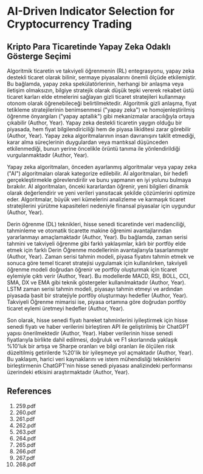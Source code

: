 # AI-Driven Indicator Selection for Cryptocurrency Trading

## Kripto Para Ticaretinde Yapay Zeka Odaklı Gösterge Seçimi

Algoritmik ticaretin ve takviyeli öğrenmenin (RL) entegrasyonu, yapay zeka destekli ticaret olarak bilinir, sermaye piyasalarını önemli ölçüde etkilemiştir. Bu bağlamda, yapay zeka spekülatörlerinin, herhangi bir anlaşma veya iletişim olmaksızın, bilgiye stratejik olarak düşük tepki vererek rekabet üstü ticaret karları elde etmelerini sağlayan gizli ticaret stratejileri kullanmayı otonom olarak öğrenebileceği belirtilmektedir. Algoritmik gizli anlaşma, fiyat tetikleme stratejilerinin benimsenmesi ("yapay zeka") ve homojenleştirilmiş öğrenme önyargıları ("yapay aptallık") gibi mekanizmalar aracılığıyla ortaya çıkabilir (Author, Year). Yapay zeka destekli ticaretin yaygın olduğu bir piyasada, hem fiyat bilgilendiriciliği hem de piyasa likiditesi zarar görebilir (Author, Year). Yapay zeka algoritmalarının insan davranışını taklit etmediği, karar alma süreçlerinin duygulardan veya mantıksal düşünceden etkilenmediği, bunun yerine öncelikle örüntü tanıma ile yönlendirildiği vurgulanmaktadır (Author, Year).

Yapay zeka algoritmaları, önceden ayarlanmış algoritmalar veya yapay zeka ("AI") algoritmaları olarak kategorize edilebilir. AI algoritmaları, bir hedefi gerçekleştirmekle görevlendirilir ve bunu yapmanın en iyi yolunu bulmaya bırakılır. AI algoritmaları, önceki kararlardan öğrenir, yeni bilgileri dinamik olarak değerlendirir ve yeni verileri yansıtacak şekilde çözümlerini optimize eder. Algoritmalar, büyük veri kümelerini analizleme ve karmaşık ticaret stratejilerini yürütme kapasiteleri nedeniyle finansal piyasalar için uygundur (Author, Year).

Derin öğrenme (DL) teknikleri, hisse senedi ticaretinde veri madenciliği, tahminleme ve otomatik ticarette makine öğrenimi avantajlarından yararlanmayı amaçlamaktadır (Author, Year). Bu bağlamda, zaman serisi tahmini ve takviyeli öğrenme gibi farklı yaklaşımlar, kârlı bir portföy elde etmek için farklı Derin Öğrenme modellerinin avantajlarıyla tasarlanmıştır (Author, Year). Zaman serisi tahmin modeli, piyasa fiyatını tahmin etmek ve sonuca göre temel ticaret stratejisi uygulamak için kullanılırken, takviyeli öğrenme modeli doğrudan öğrenir ve portföy oluşturmak için ticaret eylemiyle çıktı verir (Author, Year). Bu modellerde MACD, RSI, BOLL, CCI, SMA, DX ve EMA gibi teknik göstergeler kullanılmaktadır (Author, Year). LSTM zaman serisi tahmin modeli, piyasayı tahmin etmeyi ve ardından piyasada basit bir stratejiyle portföy oluşturmayı hedefler (Author, Year). Takviyeli Öğrenme mimarisi ise, piyasa ortamına göre doğrudan portföy ticaret eylemi üretmeyi hedefler (Author, Year).

Son olarak, hisse senedi fiyatı hareket tahminlerini iyileştirmek için hisse senedi fiyatı ve haber verilerini birleştiren API ile geliştirilmiş bir ChatGPT yapısı önerilmektedir (Author, Year). Haber verilerinin hisse senedi fiyatlarıyla birlikte dahil edilmesi, doğruluk ve F1 skorlarında yaklaşık %10'luk bir artışa ve Sharpe oranları ve bilgi oranları ile ölçülen risk düzeltilmiş getirilerde %20'lik bir iyileşmeye yol açmaktadır (Author, Year). Bu yaklaşım, harici veri kaynaklarını ve istem mühendisliği tekniklerini birleştirmenin ChatGPT'nin hisse senedi piyasası analizindeki performansı üzerindeki etkisini araştırmaktadır (Author, Year).


## References

1. 259.pdf
2. 260.pdf
3. 261.pdf
4. 262.pdf
5. 263.pdf
6. 264.pdf
7. 265.pdf
8. 266.pdf
9. 267.pdf
10. 268.pdf
